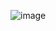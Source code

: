 ![image](https://user-images.githubusercontent.com/72081819/158053623-640cab68-4c16-46c5-9344-b6dcb786cb8f.png)
